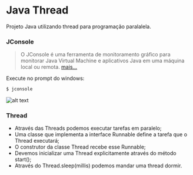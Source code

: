 # Java Thread

Projeto Java utilizando thread para programação paralalela.

### JConsole

> O JConsole é uma ferramenta de monitoramento gráfico para monitorar 
> Java Virtual Machine e aplicativos Java em uma máquina local ou remota.
> [mais...](https://docs.oracle.com/javase/7/docs/technotes/guides/management/jconsole.html)

Execute no prompt do windows:
```sh
$ jconsole
```
![alt text](https://docs.oracle.com/javase/7/docs/technotes/guides/management/figures/memtab.gif)

### Thread

  - Através das Threads podemos executar tarefas em paralelo;
  - Uma classe que implementa a interface Runnable define a tarefa que o Thread executará;
  - O construtor da classe Thread recebe esse Runnable;
  - Devemos inicializar uma Thread explicitamente através do método start();
  - Através do Thread.sleep(millis) podemos mandar uma thread dormir.
